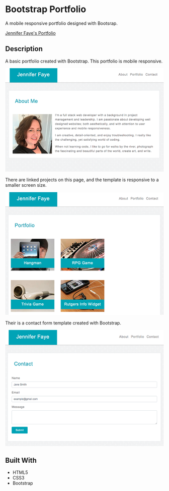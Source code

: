 # Bootstrap Portfolio

A mobile responsive portfolio designed with Bootsrap.  

[Jennifer Faye's Portfolio](https://jennifer0101.github.io/Bootstrap-Portfolio/)

## Description

A basic portfolio created with Bootstrap. This portfolio is mobile responsive. 

![Image description](assets/images/SS_About.png)

There are linked projects on this page, and the template is responsive to a smaller screen size.

![Image description](assets/images/SS_Portfolio.png)

Their is a contact form template created with Bootstrap.

![Image description](assets/images/SS_Contact.png)

## Built With

* HTML5
* CSS3
* Bootstrap
